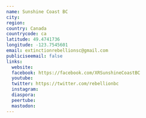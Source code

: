 ```yaml
---
name: Sunshine Coast BC
city:
region:
country: Canada
countrycode: ca
latitude: 49.4741736
longitude: -123.7545601
email: extinctionrebellionsc@gmail.com
publiciseemail: false
links:
  website:
  facebook: https://facebook.com/XRSunshineCoastBC
  youtube:
  twitter: https://twitter.com/rebellionbc
  instagram:
  diaspora:
  peertube:
  mastodon:
---
```

